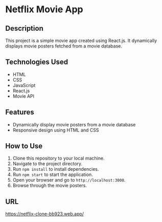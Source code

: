 # Netflix Movie App

## Description
This project is a simple movie app created using React.js. It dynamically displays movie posters fetched from a movie database.

## Technologies Used
- HTML
- CSS
- JavaScript
- React.js
- Movie API

## Features
- Dynamically display movie posters from a movie database
- Responsive design using HTML and CSS

## How to Use
1. Clone this repository to your local machine.
2. Navigate to the project directory.
3. Run `npm install` to install dependencies.
4. Run `npm start` to start the application.
5. Open your browser and go to `http://localhost:3000`.
6. Browse through the movie posters.

## URL
https://netflix-clone-bb923.web.app/
